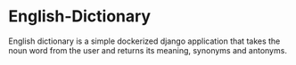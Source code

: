 # English-Dictionary

English dictionary is a simple dockerized django application that takes the noun word from the user and returns its meaning, synonyms and antonyms. 
